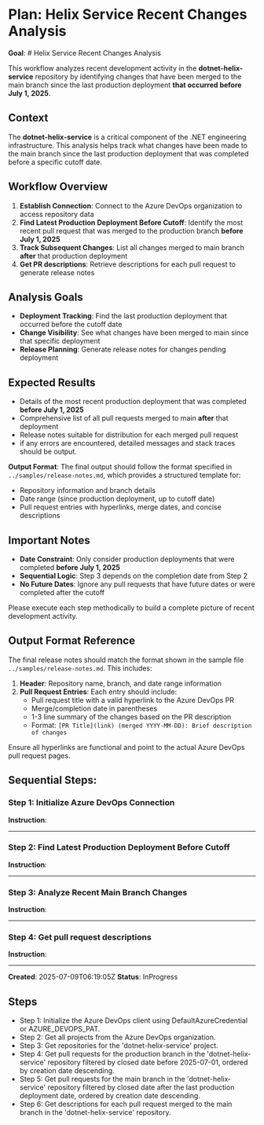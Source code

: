 ﻿# Plan: Helix Service Recent Changes Analysis

**Goal**: # Helix Service Recent Changes Analysis

This workflow analyzes recent development activity in the **dotnet-helix-service** repository by identifying changes that have been merged to the main branch since the last production deployment **that occurred before July 1, 2025**.

## Context

The **dotnet-helix-service** is a critical component of the .NET engineering infrastructure. This analysis helps track what changes have been made to the main branch since the last production deployment that was completed before a specific cutoff date.

## Workflow Overview

1. **Establish Connection**: Connect to the Azure DevOps organization to access repository data
2. **Find Latest Production Deployment Before Cutoff**: Identify the most recent pull request that was merged to the production branch **before July 1, 2025**
3. **Track Subsequent Changes**: List all changes merged to main branch **after** that production deployment
4. **Get PR descriptions**: Retrieve descriptions for each pull request to generate release notes

## Analysis Goals

- **Deployment Tracking**: Find the last production deployment that occurred before the cutoff date
- **Change Visibility**: See what changes have been merged to main since that specific deployment
- **Release Planning**: Generate release notes for changes pending deployment

## Expected Results

- Details of the most recent production deployment that was completed **before July 1, 2025**
- Comprehensive list of all pull requests merged to main **after** that deployment
- Release notes suitable for distribution for each merged pull request
- if any errors are encountered, detailed messages and stack traces should be output.

**Output Format**: The final output should follow the format specified in `../samples/release-notes.md`, which provides a structured template for:
- Repository information and branch details
- Date range (since production deployment, up to cutoff date)
- Pull request entries with hyperlinks, merge dates, and concise descriptions

## Important Notes

- **Date Constraint**: Only consider production deployments that were completed **before July 1, 2025**
- **Sequential Logic**: Step 3 depends on the completion date from Step 2
- **No Future Dates**: Ignore any pull requests that have future dates or were completed after the cutoff

Please execute each step methodically to build a complete picture of recent development activity.

## Output Format Reference

The final release notes should match the format shown in the sample file `../samples/release-notes.md`. This includes:

1. **Header**: Repository name, branch, and date range information
2. **Pull Request Entries**: Each entry should include:
   - Pull request title with a valid hyperlink to the Azure DevOps PR
   - Merge/completion date in parentheses
   - 1-3 line summary of the changes based on the PR description
   - Format: `[PR Title](link) (merged YYYY-MM-DD): Brief description of changes`

Ensure all hyperlinks are functional and point to the actual Azure DevOps pull request pages.

## Sequential Steps:

### Step 1: Initialize Azure DevOps Connection
**Instruction**: 

---

### Step 2: Find Latest Production Deployment Before Cutoff
**Instruction**: 

---

### Step 3: Analyze Recent Main Branch Changes
**Instruction**: 

---

### Step 4: Get pull request descriptions
**Instruction**: 

---



**Created**: 2025-07-09T06:19:05Z
**Status**: InProgress

## Steps

- Step 1: Initialize the Azure DevOps client using DefaultAzureCredential or AZURE_DEVOPS_PAT.
- Step 2: Get all projects from the Azure DevOps organization.
- Step 3: Get repositories for the 'dotnet-helix-service' project.
- Step 4: Get pull requests for the production branch in the 'dotnet-helix-service' repository filtered by closed date before 2025-07-01, ordered by creation date descending.
- Step 5: Get pull requests for the main branch in the 'dotnet-helix-service' repository filtered by closed date after the last production deployment date, ordered by creation date descending.
- Step 6: Get descriptions for each pull request merged to the main branch in the 'dotnet-helix-service' repository.

